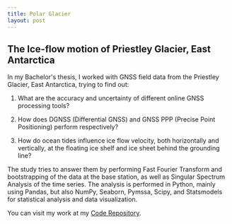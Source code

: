 ```yaml
---
title: Polar Glacier
layout: post
---
```


## The Ice-flow motion of Priestley Glacier, East Antarctica

In my Bachelor's thesis, I worked with GNSS field data from the Priestley Glacier, East Antarctica, trying to find out:

1) What are the accuracy and uncertainty of different online GNSS processing tools?

2) How does DGNSS (Differential GNSS) and GNSS PPP (Precise Point Positioning) perform respectively?

3) How do ocean tides influence ice flow velocity, both horizontally and vertically, at the floating ice shelf and ice sheet behind the grounding line?

The study tries to answer them by performing Fast Fourier Transform and bootstrapping of the data at the base station, as well as Singular Spectrum Analysis of the time series. The analysis is performed in Python, mainly using Pandas, but also NumPy, Seaborn, Pymssa, Scipy, and Statsmodels for statistical analysis and data visualization.

You can visit my work at my [Code Repository](https://github.com/pinkychow1010/GNSS_RINEX_Software_Toolbox_Assessment).